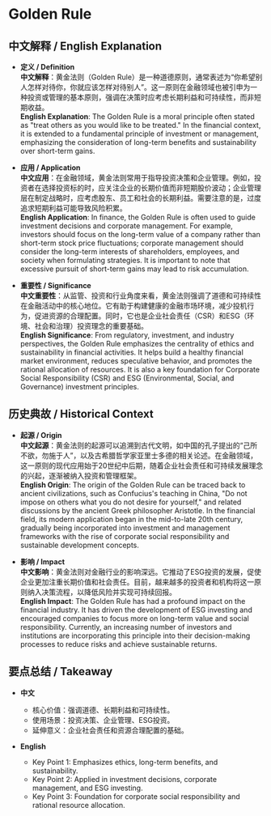 # Golden Rule

## 中文解释 / English Explanation

* **定义 / Definition**  
  **中文解释**：黄金法则（Golden Rule）是一种道德原则，通常表述为“你希望别人怎样对待你，你就应该怎样对待别人”。这一原则在金融领域也被引申为一种投资或管理的基本原则，强调在决策时应考虑长期利益和可持续性，而非短期收益。  
  **English Explanation**: The Golden Rule is a moral principle often stated as "treat others as you would like to be treated." In the financial context, it is extended to a fundamental principle of investment or management, emphasizing the consideration of long-term benefits and sustainability over short-term gains.

* **应用 / Application**  
  **中文应用**：在金融领域，黄金法则常用于指导投资决策和企业管理。例如，投资者在选择投资标的时，应关注企业的长期价值而非短期股价波动；企业管理层在制定战略时，应考虑股东、员工和社会的长期利益。需要注意的是，过度追求短期利益可能导致风险积累。  
  **English Application**: In finance, the Golden Rule is often used to guide investment decisions and corporate management. For example, investors should focus on the long-term value of a company rather than short-term stock price fluctuations; corporate management should consider the long-term interests of shareholders, employees, and society when formulating strategies. It is important to note that excessive pursuit of short-term gains may lead to risk accumulation.

* **重要性 / Significance**  
  **中文重要性**：从监管、投资和行业角度来看，黄金法则强调了道德和可持续性在金融活动中的核心地位。它有助于构建健康的金融市场环境，减少投机行为，促进资源的合理配置。同时，它也是企业社会责任（CSR）和ESG（环境、社会和治理）投资理念的重要基础。  
  **English Significance**: From regulatory, investment, and industry perspectives, the Golden Rule emphasizes the centrality of ethics and sustainability in financial activities. It helps build a healthy financial market environment, reduces speculative behavior, and promotes the rational allocation of resources. It is also a key foundation for Corporate Social Responsibility (CSR) and ESG (Environmental, Social, and Governance) investment principles.

## 历史典故 / Historical Context

* **起源 / Origin**  
  **中文起源**：黄金法则的起源可以追溯到古代文明，如中国的孔子提出的“己所不欲，勿施于人”，以及古希腊哲学家亚里士多德的相关论述。在金融领域，这一原则的现代应用始于20世纪中后期，随着企业社会责任和可持续发展理念的兴起，逐渐被纳入投资和管理框架。  
  **English Origin**: The origin of the Golden Rule can be traced back to ancient civilizations, such as Confucius's teaching in China, "Do not impose on others what you do not desire for yourself," and related discussions by the ancient Greek philosopher Aristotle. In the financial field, its modern application began in the mid-to-late 20th century, gradually being incorporated into investment and management frameworks with the rise of corporate social responsibility and sustainable development concepts.

* **影响 / Impact**  
  **中文影响**：黄金法则对金融行业的影响深远。它推动了ESG投资的发展，促使企业更加注重长期价值和社会责任。目前，越来越多的投资者和机构将这一原则纳入决策流程，以降低风险并实现可持续回报。  
  **English Impact**: The Golden Rule has had a profound impact on the financial industry. It has driven the development of ESG investing and encouraged companies to focus more on long-term value and social responsibility. Currently, an increasing number of investors and institutions are incorporating this principle into their decision-making processes to reduce risks and achieve sustainable returns.

## 要点总结 / Takeaway

* **中文**  
  - 核心价值：强调道德、长期利益和可持续性。  
  - 使用场景：投资决策、企业管理、ESG投资。  
  - 延伸意义：企业社会责任和资源合理配置的基础。

* **English**  
  - Key Point 1: Emphasizes ethics, long-term benefits, and sustainability.  
  - Key Point 2: Applied in investment decisions, corporate management, and ESG investing.  
  - Key Point 3: Foundation for corporate social responsibility and rational resource allocation.